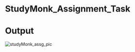 # StudyMonk_Assignment_Task
# Output
![studyMonk_assg_pic](https://github.com/Divya56789/StudyMonk_Assignment_Task/assets/100693473/6446e88f-50a1-47f3-a42e-9ddcf2d6e4c8)
